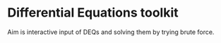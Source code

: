 # Differential Equations toolkit

Aim is interactive input of DEQs and solving them by trying brute force.
